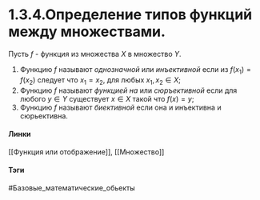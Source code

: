 # 1.3.4.Определение типов функций между множествами.
Пусть $f$ - функция из множества $X$ в множество $Y$.
1. Функцию $f$ называют *однозначной* или *инъективной* если из $f(x_1)=f(x_2)$ следует что $x_1=x_2$, для любых $x_1,x_{2}\in X$;
2. Функцию $f$ называют *функцией на* или *сюръективной* если для любого $y\in Y$ существует $x\in X$ такой что $f(x)=y$;
3. Функцию $f$ называют *биективной* если она и инъективна и сюрьективна.


#### Линки
[[Функция или отображение]],
[[Множество]]
#### Тэги 
 #Базовые_математические_обьекты 
